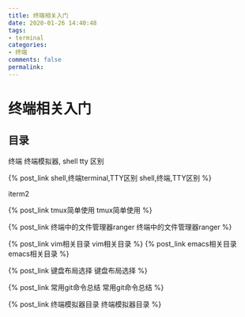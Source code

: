 ```yaml
---
title: 终端相关入门
date: 2020-01-26 14:40:48
tags:
- terminal
categories:
- 终端
comments: false
permalink:
---
```


# 终端相关入门

## 目录

终端 终端模拟器, shell tty 区别

{% post_link shell,终端terminal,TTY区别 shell,终端,TTY区别 %}

iterm2

{% post_link tmux简单使用 tmux简单使用 %}

{% post_link 终端中的文件管理器ranger 终端中的文件管理器ranger %}

{% post_link vim相关目录 vim相关目录 %}
{% post_link emacs相关目录 emacs相关目录 %}

{% post_link 键盘布局选择 键盘布局选择 %}

{% post_link 常用git命令总结 常用git命令总结 %}

{% post_link 终端模拟器目录 终端模拟器目录 %}

